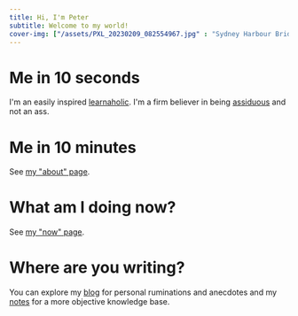 ```yaml
---
title: Hi, I'm Peter
subtitle: Welcome to my world!
cover-img: ["/assets/PXL_20230209_082554967.jpg" : "Sydney Harbour Bridge (2023)", "/assets/PXL_20230104_234256170.jpg" : "Narooma Breakwater (2023)", "/assets/PXL_20230102_220200853.jpg" : "The Pinnacles, Merimbula (2023)", "/assets/PXL_20230104_232545990.jpg" : "Australia Rock, Narooma (2023)"]
---
```

# Me in 10 seconds
I'm an easily inspired [learnaholic](https://www.urbandictionary.com/define.php?term=learnaholic).
I'm a firm believer in being [assiduous](https://en.wiktionary.org/wiki/assiduous) and not an ass.

# Me in 10 minutes
See [my "about" page](about).

# What am I doing now?
See [my "now" page](now).

# Where are you writing?
You can explore my [blog](blog) for personal ruminations and anecdotes and my [notes](https://publish.obsidian.md/serve?url=notes.peterfmcnair.com) for a more objective knowledge base.

